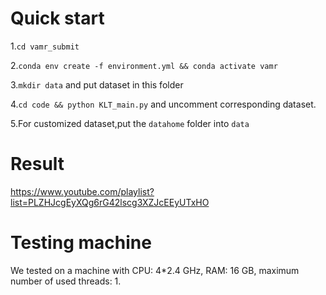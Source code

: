 # Quick start

1.`cd vamr_submit`

2.`conda env create -f environment.yml && conda activate vamr`

3.`mkdir data` and put dataset in this folder

4.`cd code && python KLT_main.py` and uncomment corresponding dataset.

5.For customized dataset,put the `datahome` folder into `data`



# Result

https://www.youtube.com/playlist?list=PLZHJcgEyXQg6rG42lscg3XZJcEEyUTxHO


# Testing machine 
We tested on a machine with CPU: 4*2.4 GHz, RAM: 16 GB, maximum number of used threads: 1.
